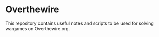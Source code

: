 # Overthewire
This repository contains useful notes and scripts to be used for solving wargames on Overthewire.org.

